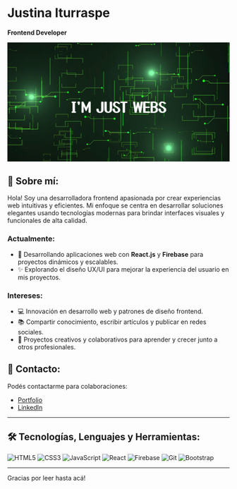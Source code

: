 # Justina Iturraspe
**Frontend Developer**

<img src='/public/imjustwebsdesktop.png'>

## 🚀 Sobre mí:
Hola! Soy una desarrolladora frontend apasionada por crear experiencias web intuitivas y eficientes. Mi enfoque se centra en desarrollar soluciones elegantes usando tecnologías modernas para brindar interfaces visuales y funcionales de alta calidad.

### Actualmente:
- 🌟 Desarrollando aplicaciones web con **React.js** y **Firebase** para proyectos dinámicos y escalables.
- ✨ Explorando el diseño UX/UI para mejorar la experiencia del usuario en mis proyectos.

### Intereses:
- 💻 Innovación en desarrollo web y patrones de diseño frontend.
- 📚 Compartir conocimiento, escribir artículos y publicar en redes sociales.
- 🎨 Proyectos creativos y colaborativos para aprender y crecer junto a otros profesionales.

## 💬 Contacto:
Podés contactarme para colaboraciones:
- <a href="https://www.imjustwebs.com" target="_blank">Portfolio</a>
- <a href="https://www.linkedin.com/in/justinaiturraspe" target="_blank">LinkedIn</a>

---

## 🛠️ Tecnologías, Lenguajes y Herramientas:
![HTML5](https://img.shields.io/badge/-HTML5-E34F26?style=flat&logo=html5&logoColor=white)
![CSS3](https://img.shields.io/badge/-CSS3-1572B6?style=flat&logo=css3&logoColor=white)
![JavaScript](https://img.shields.io/badge/-JavaScript-F7DF1E?style=flat&logo=javascript&logoColor=black)
![React](https://img.shields.io/badge/-React-61DAFB?style=flat&logo=react&logoColor=black)
![Firebase](https://img.shields.io/badge/-Firebase-FFCA28?style=flat&logo=firebase&logoColor=black)
![Git](https://img.shields.io/badge/-Git-F05032?style=flat&logo=git&logoColor=white)
![Bootstrap](https://img.shields.io/badge/-Bootstrap-7952B3?style=flat&logo=bootstrap&logoColor=white)


---

Gracias por leer hasta acá!
